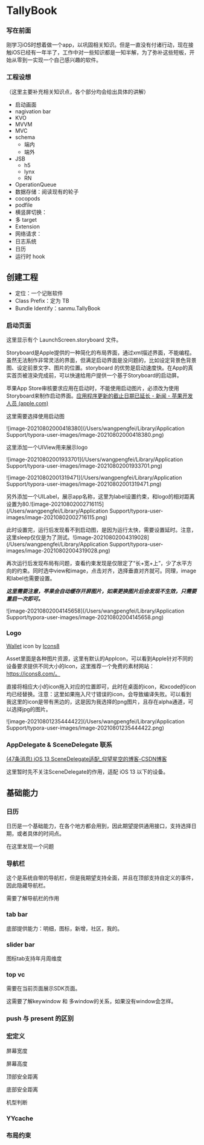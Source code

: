 # TallyBook

### 写在前面

刚学习iOS时想着做一个app，以巩固相关知识。但是一直没有付诸行动，现在接触iOS已经有一年半了，工作中对一些知识都是一知半解，为了弥补这些短板，开始从零到一实现一个自己感兴趣的软件。

###  工程设想

（这里主要补充相关知识点，各个部分均会给出具体的讲解）

- 启动画面
- nagivation bar
- KVO
- MVVM
- MVC
- schema
  - 端内
  - 端外
- JSB
  - h5
  - lynx
  - RN
- OperationQueue
- 数据存储：阅读现有的轮子
- cocopods
- podfile
- 横竖屏切换：
- 多 target
- Extension
- 网络请求：
- 日志系统
- 日历
- 运行时 hook





## 创建工程 

- 定位：一个记账软件
- Class Prefix：定为 TB
- Bundle Identify：sanmu.TallyBook

### 启动页面

这里显示有个 LaunchScreen.storyboard 文件。

Storyboard是Apple提供的一种简化的布局界面，通过xml描述界面，不能编程。虽然无法制作非常灵活的界面，但满足启动界面是没问题的，比如设定背景色背景图、设定前景文字、图片的位置。storyboard 的优势是启动速度快。在App的真实首页被渲染完成前，可以快速给用户提供一个基于Storyboard的启动屏。

苹果App Store审核要求应用在启动时，不能使用启动图片，必须改为使用Storyboard来制作启动界面。[应用程序更新的截止日期已延长 - 新闻 - 苹果开发人员 (apple.com)](https://developer.apple.com/news/?id=03262020b)

这里需要选择使用启动图

![image-20210802000418380](/Users/wangpengfei/Library/Application Support/typora-user-images/image-20210802000418380.png)

这里添加一个UIView用来展示logo

![image-20210802001933701](/Users/wangpengfei/Library/Application Support/typora-user-images/image-20210802001933701.png)

![image-20210802001319471](/Users/wangpengfei/Library/Application Support/typora-user-images/image-20210802001319471.png)

另外添加一个UILabel，展示app名称，这里为label设置约束，和logo的相对距离设置为80.![image-20210802002716115](/Users/wangpengfei/Library/Application Support/typora-user-images/image-20210802002716115.png)

此时设置完，运行后发现看不到启动图，是因为运行太快，需要设置延时。注意，这里sleep仅仅是为了测试。![image-20210802004319028](/Users/wangpengfei/Library/Application Support/typora-user-images/image-20210802004319028.png)

再次运行后发现布局有问题，查看约束发现是仅限定了“长+宽+上”，少了水平方向的约束。同时选中view和image，点击对齐，选择垂直对齐就可。同理，image和label也需要设置。

***这里需要注意，苹果会自动缓存开屏图片，如果更换图片后会发现不生效，只需要重启一次即可。***

![image-20210802004145658](/Users/wangpengfei/Library/Application Support/typora-user-images/image-20210802004145658.png)

### Logo

<a target="_blank" href="https://icons8.com/icon/IRqeJZEBgSb_/wallet">Wallet</a> icon by <a target="_blank" href="https://icons8.com">Icons8</a>

Asset里面是各种图片资源，这里有默认的AppIcon，可以看到Apple针对不同的设备要求提供不同大小的Icon，这里推荐一个免费的素材网站：https://icons8.com/。

直接将相应大小的icon拖入对应的位置即可，此时在桌面的icon，和xcode的icon均已经替换。注意：这里如果拖入尺寸错误的icon，会导致编译失败。可以看到我这里的icon是带有黑边的，这是因为我选择的png图片，且存在alpha通道，可以选择jpg的图片。

![image-20210801235444422](/Users/wangpengfei/Library/Application Support/typora-user-images/image-20210801235444422.png)

### AppDelegate & SceneDelegate 联系

[(47条消息) iOS 13 SceneDelegate适配_仰望星空的博客-CSDN博客](https://blog.csdn.net/weixin_38735568/article/details/101266408?utm_medium=distribute.pc_relevant.none-task-blog-2~default~BlogCommendFromMachineLearnPai2~default-4.base&depth_1-utm_source=distribute.pc_relevant.none-task-blog-2~default~BlogCommendFromMachineLearnPai2~default-4.base)

这里暂时先不关注SceneDelegate的作用，适配 iOS 13 以下的设备。



## 基础能力

### 日历

日历是一个基础能力，在各个地方都会用到，因此期望提供通用接口，支持选择日期，或者具体的时间点。

在这里发现一个问题





### 导航栏

这个是系统自带的导航栏，但是我期望支持全面，并且在顶部支持自定义的事件，因此隐藏导航栏。

需要了解导航栏的作用



### tab bar

底部提供能力：明细，图标，新增，社区，我的。



### slider bar

图标tab支持年月周维度



### top vc

需要在当前页面展示SDK页面。

这需要了解keywindow 和 多window的关系，如果没有window会怎样。



### push 与 present 的区别





### 宏定义

屏幕宽度

屏幕高度

顶部安全距离

底部安全距离

机型判断



### YYcache





### 布局约束







